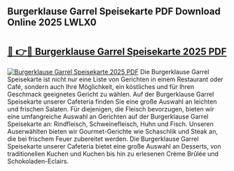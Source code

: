 ## Burgerklause Garrel Speisekarte PDF Download Online 2025 LWLX0

# <h2><a href="http://gcbe53.nevu.top/?p=Burgerklause+Garrel+Speisekarte">🔗 👉🔴 Burgerklause Garrel Speisekarte 2025 PDF</a></h2>

[![Burgerklause Garrel Speisekarte 2025 PDF](https://i.imgur.com/dBaPXMq.png)](http://gcbe53.nevu.top/?p=Burgerklause+Garrel+Speisekarte)
Die Burgerklause Garrel Speisekarte ist nicht nur eine Liste von Gerichten in einem Restaurant oder Café, sondern auch Ihre Möglichkeit, ein köstliches und für Ihren Geschmack geeignetes Gericht zu wählen. Auf der Burgerklause Garrel Speisekarte unserer Cafeteria finden Sie eine große Auswahl an leichten und frischen Salaten. Für diejenigen, die Fleisch bevorzugen, bieten wir eine umfangreiche Auswahl an Gerichten auf der Burgerklause Garrel Speisekarte an: Rindfleisch, Schweinefleisch, Huhn und Fisch. Unseren Auserwählten bieten wir Gourmet-Gerichte wie Schaschlik und Steak an, die bei frischem Feuer zubereitet werden. Die Burgerklause Garrel Speisekarte unserer Cafeteria bietet eine große Auswahl an Desserts, von traditionellen Kuchen und Kuchen bis hin zu erlesenen Crème Brûlée und Schokoladen-Eclairs.
